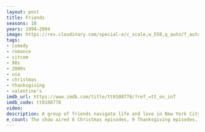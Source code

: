 ```yaml
---
layout: post
title: Friends
seasons: 10
years: 1994–2004
image: https://res.cloudinary.com/special-e/c_scale,w_550,q_auto/f_auto/Series%20posters/Friends.png
tags: 
- comedy
- romance
- sitcom
- 90s
- 2000s
- usa
- christmas
- thanksgiving
- valentine's
imdb_url: https://www.imdb.com/title/tt0108778/?ref_=tt_ov_inf
imdb_code: tt0108778
video: 
description: A group of friends navigate life and love in New York City while making us laugh and cry along the way.
e_count: The show aired 8 Christmas episodes, 9 Thanksgiving episodes, and 7 Valentine's Day episodes.
---
```

